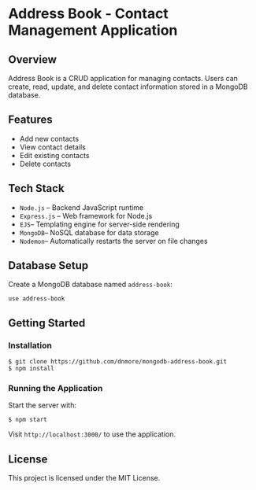 # Address Book - Contact Management Application

## Overview
Address Book is a CRUD application for managing contacts. Users can create, read, update, and delete contact information stored in a MongoDB database.

## Features

- Add new contacts
- View contact details
- Edit existing contacts
- Delete contacts


## Tech Stack

- `Node.js` – Backend JavaScript runtime
- `Express.js` – Web framework for Node.js
- `EJS`– Templating engine for server-side rendering
- `MongoDB`– NoSQL database for data storage
- `Nodemon`– Automatically restarts the server on file changes

## Database Setup

Create a MongoDB database named `address-book`:

```
use address-book

```

## Getting Started
### Installation

```
$ git clone https://github.com/dnmore/mongodb-address-book.git
$ npm install

```
### Running the Application
Start the server with:

```
$ npm start

```

Visit `http://localhost:3000/` to use the application.

## License

This project is licensed under the MIT License.


